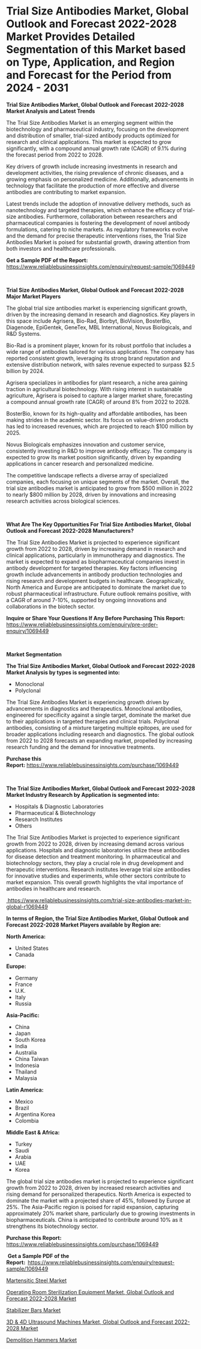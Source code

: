<p><h1>Trial Size Antibodies Market, Global Outlook and Forecast 2022-2028 Market Provides Detailed Segmentation of this Market based on Type, Application, and Region and Forecast for the Period from 2024 - 2031</h1></p><p><strong>Trial Size Antibodies Market, Global Outlook and Forecast 2022-2028 Market Analysis and Latest Trends</strong></p>
<p><p>The Trial Size Antibodies Market is an emerging segment within the biotechnology and pharmaceutical industry, focusing on the development and distribution of smaller, trial-sized antibody products optimized for research and clinical applications. This market is expected to grow significantly, with a compound annual growth rate (CAGR) of 9.1% during the forecast period from 2022 to 2028. </p><p>Key drivers of growth include increasing investments in research and development activities, the rising prevalence of chronic diseases, and a growing emphasis on personalized medicine. Additionally, advancements in technology that facilitate the production of more effective and diverse antibodies are contributing to market expansion. </p><p>Latest trends include the adoption of innovative delivery methods, such as nanotechnology and targeted therapies, which enhance the efficacy of trial-size antibodies. Furthermore, collaboration between researchers and pharmaceutical companies is fostering the development of novel antibody formulations, catering to niche markets. As regulatory frameworks evolve and the demand for precise therapeutic interventions rises, the Trial Size Antibodies Market is poised for substantial growth, drawing attention from both investors and healthcare professionals.</p></p>
<p><strong>Get a Sample PDF of the Report:&nbsp;</strong> <a href="https://www.reliablebusinessinsights.com/enquiry/request-sample/1069449">https://www.reliablebusinessinsights.com/enquiry/request-sample/1069449</a></p>
<p>&nbsp;</p>
<p><strong>Trial Size Antibodies Market, Global Outlook and Forecast 2022-2028 Major Market Players</strong></p>
<p><p>The global trial size antibodies market is experiencing significant growth, driven by the increasing demand in research and diagnostics. Key players in this space include Agrisera, Bio-Rad, Biorbyt, BioVision, BosterBio, Diagenode, EpiGentek, GeneTex, MBL International, Novus Biologicals, and R&D Systems. </p><p>Bio-Rad is a prominent player, known for its robust portfolio that includes a wide range of antibodies tailored for various applications. The company has reported consistent growth, leveraging its strong brand reputation and extensive distribution network, with sales revenue expected to surpass $2.5 billion by 2024.</p><p>Agrisera specializes in antibodies for plant research, a niche area gaining traction in agricultural biotechnology. With rising interest in sustainable agriculture, Agrisera is poised to capture a larger market share, forecasting a compound annual growth rate (CAGR) of around 8% from 2022 to 2028.</p><p>BosterBio, known for its high-quality and affordable antibodies, has been making strides in the academic sector. Its focus on value-driven products has led to increased revenues, which are projected to reach $100 million by 2025.</p><p>Novus Biologicals emphasizes innovation and customer service, consistently investing in R&D to improve antibody efficacy. The company is expected to grow its market position significantly, driven by expanding applications in cancer research and personalized medicine.</p><p>The competitive landscape reflects a diverse array of specialized companies, each focusing on unique segments of the market. Overall, the trial size antibodies market is anticipated to grow from $500 million in 2022 to nearly $800 million by 2028, driven by innovations and increasing research activities across biological sciences.</p></p>
<p>&nbsp;</p>
<p><strong>What Are The Key Opportunities For Trial Size Antibodies Market, Global Outlook and Forecast 2022-2028 Manufacturers?</strong></p>
<p><p>The Trial Size Antibodies Market is projected to experience significant growth from 2022 to 2028, driven by increasing demand in research and clinical applications, particularly in immunotherapy and diagnostics. The market is expected to expand as biopharmaceutical companies invest in antibody development for targeted therapies. Key factors influencing growth include advancements in antibody production technologies and rising research and development budgets in healthcare. Geographically, North America and Europe are anticipated to dominate the market due to robust pharmaceutical infrastructure. Future outlook remains positive, with a CAGR of around 7-10%, supported by ongoing innovations and collaborations in the biotech sector.</p></p>
<p><strong>Inquire or Share Your Questions If Any Before Purchasing This Report:</strong> <a href="https://www.reliablebusinessinsights.com/enquiry/pre-order-enquiry/1069449">https://www.reliablebusinessinsights.com/enquiry/pre-order-enquiry/1069449</a></p>
<p>&nbsp;</p>
<p><strong>Market Segmentation</strong></p>
<p><strong>The Trial Size Antibodies Market, Global Outlook and Forecast 2022-2028 Market Analysis by types is segmented into:</strong></p>
<p><ul><li>Monoclonal</li><li>Polyclonal</li></ul></p>
<p><p>The Trial Size Antibodies Market is experiencing growth driven by advancements in diagnostics and therapeutics. Monoclonal antibodies, engineered for specificity against a single target, dominate the market due to their applications in targeted therapies and clinical trials. Polyclonal antibodies, consisting of a mixture targeting multiple epitopes, are used for broader applications including research and diagnostics. The global outlook from 2022 to 2028 forecasts an expanding market, propelled by increasing research funding and the demand for innovative treatments.</p></p>
<p><strong>Purchase this Report:&nbsp;</strong><a href="https://www.reliablebusinessinsights.com/purchase/1069449">https://www.reliablebusinessinsights.com/purchase/1069449</a></p>
<p>&nbsp;</p>
<p><strong>The Trial Size Antibodies Market, Global Outlook and Forecast 2022-2028 Market Industry Research by Application is segmented into:</strong></p>
<p><ul><li>Hospitals & Diagnostic Laboratories</li><li>Pharmaceutical & Biotechnology</li><li>Research Institutes</li><li>Others</li></ul></p>
<p><p>The Trial Size Antibodies Market is projected to experience significant growth from 2022 to 2028, driven by increasing demand across various applications. Hospitals and diagnostic laboratories utilize these antibodies for disease detection and treatment monitoring. In pharmaceutical and biotechnology sectors, they play a crucial role in drug development and therapeutic interventions. Research institutes leverage trial size antibodies for innovative studies and experiments, while other sectors contribute to market expansion. This overall growth highlights the vital importance of antibodies in healthcare and research.</p></p>
<p><a href="https://www.reliablebusinessinsights.com/trial-size-antibodies-market-in-global-r1069449">&nbsp;https://www.reliablebusinessinsights.com/trial-size-antibodies-market-in-global-r1069449</a></p>
<p><strong>In terms of Region, the Trial Size Antibodies Market, Global Outlook and Forecast 2022-2028 Market Players available by Region are:</strong></p>
<p>
    <p> <strong> North America: </strong>
        <ul>
            <li>United States</li>
            <li>Canada</li>
        </ul>
        </p> 
    <p> <strong> Europe: </strong>
        <ul>
            <li>Germany</li>
            <li>France</li>
            <li>U.K.</li>
            <li>Italy</li>
            <li>Russia</li>
        </ul>
        </p> 
    <p> <strong> Asia-Pacific: </strong>
        <ul>
            <li>China</li>
            <li>Japan</li>
            <li>South Korea</li>
            <li>India</li>
            <li>Australia</li>
            <li>China Taiwan</li>
            <li>Indonesia</li>
            <li>Thailand</li>
            <li>Malaysia</li>
        </ul>
        </p> 
    <p> <strong> Latin America: </strong>
        <ul>
            <li>Mexico</li>
            <li>Brazil</li>
            <li>Argentina Korea</li>
            <li>Colombia</li>
        </ul>
        </p> 
    <p> <strong> Middle East & Africa: </strong>
        <ul>
            <li>Turkey</li>
            <li>Saudi</li>
            <li>Arabia</li>
            <li>UAE</li>
            <li>Korea</li>
        </ul>
    </p>
    </p>
<p><p>The global trial size antibodies market is projected to experience significant growth from 2022 to 2028, driven by increased research activities and rising demand for personalized therapeutics. North America is expected to dominate the market with a projected share of 45%, followed by Europe at 25%. The Asia-Pacific region is poised for rapid expansion, capturing approximately 20% market share, particularly due to growing investments in biopharmaceuticals. China is anticipated to contribute around 10% as it strengthens its biotechnology sector.</p></p>
<p><strong>Purchase this Report: </strong><a href="https://www.reliablebusinessinsights.com/purchase/1069449">https://www.reliablebusinessinsights.com/purchase/1069449</a></p>
<p>&nbsp;<strong>Get a Sample PDF of the Report:&nbsp;&nbsp;</strong><a href="https://www.reliablebusinessinsights.com/enquiry/request-sample/1069449">https://www.reliablebusinessinsights.com/enquiry/request-sample/1069449</a></p>
<p><strong></strong></p>
<p><p><a href="https://issuu.com/reportprime-2/docs/martensitic-steel-market-size-2030._7445d7e6864427">Martensitic Steel Market</a></p><p><a href="https://github.com/lambertr3e8v/Market-Research-Report-List-1/blob/main/operating-room-sterilization-equipment-market-global-outlook-and-forecast-2022-2028-market.md">Operating Room Sterilization Equipment Market, Global Outlook and Forecast 2022-2028 Market</a></p><p><a href="https://www.linkedin.com/pulse/strategic-roadmap-global-stabilizer-bars-market-insights-df0xe?trackingId=TLGzuWMLS6iIHtE1neLUew%3D%3D">Stabilizer Bars Market</a></p><p><a href="https://github.com/WayneGriffin411/Market-Research-Report-List-1/blob/main/3d-4d-ultrasound-machines-market-global-outlook-and-forecast-2022-2028-market.md">3D & 4D Ultrasound Machines Market, Global Outlook and Forecast 2022-2028 Market</a></p><p><a href="https://www.linkedin.com/pulse/demolition-hammers-market-research-report-forecast-growth-prospects-guiqe?trackingId=kMlbeTH2SMi73%2F7eakwZ%2BQ%3D%3D">Demolition Hammers Market</a></p></p>